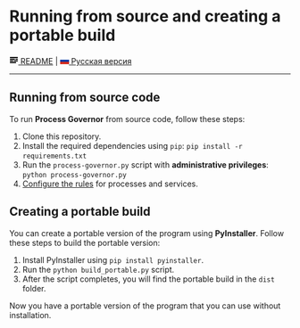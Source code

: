 # Running from source and creating a portable build

[![README](icons/readme.png) README](README.md) | [![RU](icons/ru.png) Русская версия](run_and_build.ru.md)

---

## Running from source code

To run **Process Governor** from source code, follow these steps:

1. Clone this repository.
2. Install the required dependencies using `pip`: `pip install -r requirements.txt`
3. Run the `process-governor.py` script with **administrative privileges**: `python process-governor.py`
4. [Configure the rules](docs/ui_rule_configurator.md) for processes and services.

## Creating a portable build

You can create a portable version of the program using **PyInstaller**. Follow these steps to build the portable
version:

1. Install PyInstaller using `pip install pyinstaller`.
2. Run the `python build_portable.py` script.
3. After the script completes, you will find the portable build in the `dist` folder.

Now you have a portable version of the program that you can use without installation.
